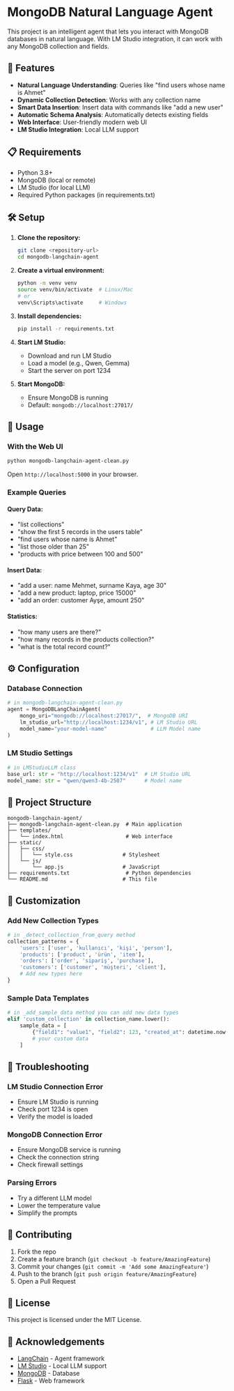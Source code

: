 # MongoDB Natural Language Agent

This project is an intelligent agent that lets you interact with MongoDB databases in natural language. With LM Studio integration, it can work with any MongoDB collection and fields.

## 🚀 Features

- **Natural Language Understanding**: Queries like "find users whose name is Ahmet"
- **Dynamic Collection Detection**: Works with any collection name
- **Smart Data Insertion**: Insert data with commands like "add a new user"
- **Automatic Schema Analysis**: Automatically detects existing fields
- **Web Interface**: User-friendly modern web UI
- **LM Studio Integration**: Local LLM support

## 📋 Requirements

- Python 3.8+
- MongoDB (local or remote)
- LM Studio (for local LLM)
- Required Python packages (in requirements.txt)

## 🛠 Setup

1. **Clone the repository:**
   ```bash
   git clone <repository-url>
   cd mongodb-langchain-agent
   ```

2. **Create a virtual environment:**
   ```bash
   python -m venv venv
   source venv/bin/activate  # Linux/Mac
   # or
   venv\Scripts\activate     # Windows
   ```

3. **Install dependencies:**
   ```bash
   pip install -r requirements.txt
   ```

4. **Start LM Studio:**
   - Download and run LM Studio
   - Load a model (e.g., Qwen, Gemma)
   - Start the server on port 1234

5. **Start MongoDB:**
   - Ensure MongoDB is running
   - Default: `mongodb://localhost:27017/`

## 🎯 Usage

### With the Web UI

```bash
python mongodb-langchain-agent-clean.py
```

Open `http://localhost:5000` in your browser.

### Example Queries

#### Query Data:
- "list collections"
- "show the first 5 records in the users table"
- "find users whose name is Ahmet"
- "list those older than 25"
- "products with price between 100 and 500"

#### Insert Data:
- "add a user: name Mehmet, surname Kaya, age 30"
- "add a new product: laptop, price 15000"
- "add an order: customer Ayşe, amount 250"

#### Statistics:
- "how many users are there?"
- "how many records in the products collection?"
- "what is the total record count?"

## ⚙️ Configuration

### Database Connection

```python
# in mongodb-langchain-agent-clean.py
agent = MongoDBLangChainAgent(
    mongo_uri="mongodb://localhost:27017/",  # MongoDB URI
    lm_studio_url="http://localhost:1234/v1", # LM Studio URL
    model_name="your-model-name"              # LLM Model name
)
```

### LM Studio Settings

```python
# in LMStudioLLM class
base_url: str = "http://localhost:1234/v1"  # LM Studio URL
model_name: str = "qwen/qwen3-4b-2507"      # Model name
```

## 📁 Project Structure

```
mongodb-langchain-agent/
├── mongodb-langchain-agent-clean.py  # Main application
├── templates/
│   └── index.html                    # Web interface
├── static/
│   ├── css/
│   │   └── style.css                # Stylesheet
│   └── js/
│       └── app.js                   # JavaScript
├── requirements.txt                  # Python dependencies
└── README.md                        # This file
```

## 🔧 Customization

### Add New Collection Types

```python
# in _detect_collection_from_query method
collection_patterns = {
    'users': ['user', 'kullanıcı', 'kişi', 'person'],
    'products': ['product', 'ürün', 'item'],
    'orders': ['order', 'sipariş', 'purchase'],
    'customers': ['customer', 'müşteri', 'client'],
    # Add new types here
}
```

### Sample Data Templates

```python
# in _add_sample_data method you can add new data types
elif 'custom_collection' in collection_name.lower():
    sample_data = [
        {"field1": "value1", "field2": 123, "created_at": datetime.now()},
        # your custom data
    ]
```

## 🐛 Troubleshooting

### LM Studio Connection Error
- Ensure LM Studio is running
- Check port 1234 is open
- Verify the model is loaded

### MongoDB Connection Error
- Ensure MongoDB service is running
- Check the connection string
- Check firewall settings

### Parsing Errors
- Try a different LLM model
- Lower the temperature value
- Simplify the prompts

## 🤝 Contributing

1. Fork the repo
2. Create a feature branch (`git checkout -b feature/AmazingFeature`)
3. Commit your changes (`git commit -m 'Add some AmazingFeature'`)
4. Push to the branch (`git push origin feature/AmazingFeature`)
5. Open a Pull Request

## 📝 License

This project is licensed under the MIT License.

## 🙏 Acknowledgements

- [LangChain](https://github.com/langchain-ai/langchain) - Agent framework
- [LM Studio](https://lmstudio.ai/) - Local LLM support
- [MongoDB](https://www.mongodb.com/) - Database
- [Flask](https://flask.palletsprojects.com/) - Web framework
